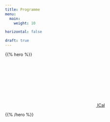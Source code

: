 ```yaml
---
title: Programme
menu:
  main:
    weight: 10

horizontal: false

draft: true
---
```



{{% hero %}}

<a class="btn primary btn-lg" href="/schedule/schedule.ics">
    <svg class="icon icon-calendar"><use xlink:href="#calendar"></use></svg> ICal
</a>

<!-- TODO: filter and search -->
{{% /hero %}}
